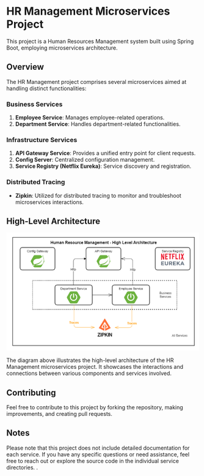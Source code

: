# HR Management Microservices Project

This project is a Human Resources Management system built using Spring Boot, employing microservices architecture.

## Overview

The HR Management project comprises several microservices aimed at handling distinct functionalities:

### Business Services
1. **Employee Service**: Manages employee-related operations.
2. **Department Service**: Handles department-related functionalities.

### Infrastructure Services
1. **API Gateway Service**: Provides a unified entry point for client requests.
2. **Config Server**: Centralized configuration management.
3. **Service Registry (Netflix Eureka)**: Service discovery and registration.

### Distributed Tracing
- **Zipkin**: Utilized for distributed tracing to monitor and troubleshoot microservices interactions.

## High-Level Architecture

![High-Level Architecture](images/hr_microservices_spring.png)

The diagram above illustrates the high-level architecture of the HR Management microservices project. It showcases the interactions and connections between various components and services involved.

## Contributing

Feel free to contribute to this project by forking the repository, making improvements, and creating pull requests.

## Notes

Please note that this project does not include detailed documentation for each service. If you have any specific questions or need assistance, feel free to reach out or explore the source code in the individual service directories. .

